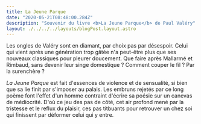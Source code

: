 ```yaml
---
title: La Jeune Parque
date: "2020-05-21T08:48:00.284Z"
description: "Souvenir du livre <b>La Jeune Parque</b> de Paul Valéry"
layout: ./../../../layouts/blogPost.layout.astro
---
```


Les ongles de Valéry sont en diamant, par choix pas par désespoir. Celui qui vient après une génération trop gâtée n'a peut-être plus que ses nouveaux classiques pour pleurer doucement. Que faire après Mallarmé et Rimbaud, sans devenir leur singe domestique ? Comment couper le fil ? Par la surenchère ?

_La Jeune Parque_ est fait d'essences de violence et de sensualité, si bien que sa lie finit par s'imposer au palais. Les embruns rejetés par ce long poème font l'effet d'un homme contraint d'écrire sa poésie sur un canevas de médiocrité. D'où ce jeu des pas de côté, cet air profond mené par la tristesse et le reflux du plaisir, ces pas titbuants pour retrouver un chez soi qui finissent par déformer celui qui y entre.

